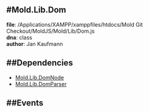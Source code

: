 
#Mold.Lib.Dom
---------------------------------------

__file__: /Applications/XAMPP/xamppfiles/htdocs/Mold Git Checkout/MoldJS/Mold/Lib/Dom.js  
__dna__: class  
__author__: Jan Kaufmann  

	






##Dependencies
--------------

* [Mold.Lib.DomNode](../../Mold/Lib/DomNode.md) 
* [Mold.Lib.DomParser](../../Mold/Lib/DomParser.md) 


##Events
--------------






 

 


 



		
